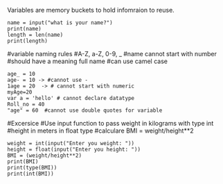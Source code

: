 Variables are memory buckets to hold infomraion to reuse.
```
name = input("what is your name?")
print(name)
length = len(name)
print(length)
```

#variable naming rules
#A-Z, a-Z, 0-9, _
#name cannot start with number
#should have a meaning full name
#can use camel case

```
age_ = 10
age- = 10 -> #cannot use -
1age = 20  -> # cannot start with numeric
myAge=20
var a = 'hello' # cannot declare datatype
Roll_no = 40
"age" = 60  #cannot use double quotes for variable
```

#Excersice
#Use input function to pass weight in kilograms with type int
#height in meters in float type
#calculare BMI = weight/height**2
```
weight = int(input("Enter you weight: "))
height = float(input("Enter you height: "))
BMI = (weight/height**2)
print(BMI)
print(type(BMI))
print(int(BMI))
```


